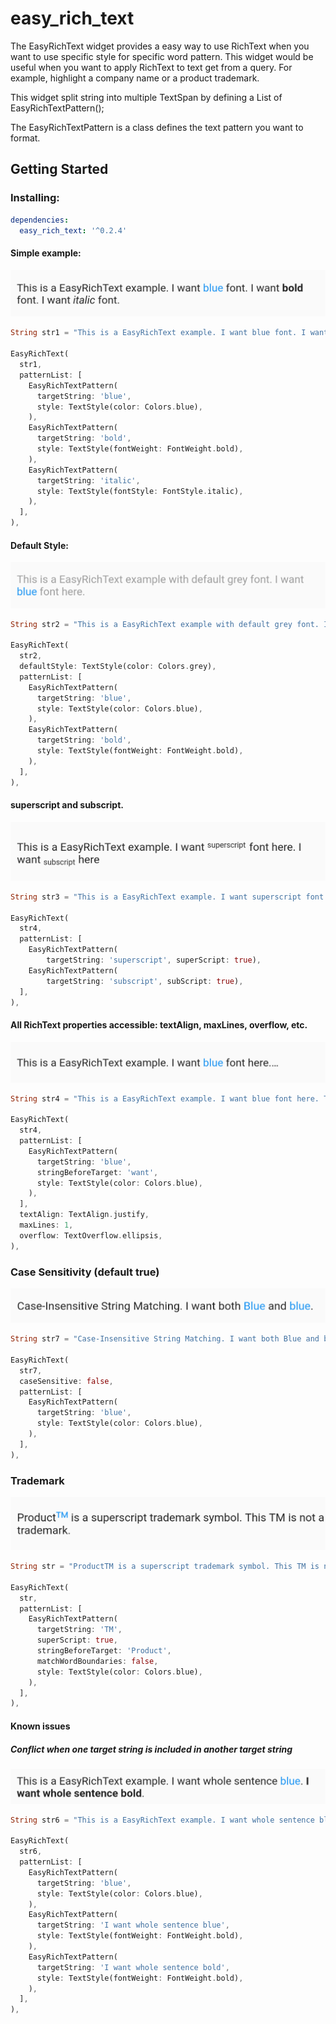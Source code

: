 # easy_rich_text

The EasyRichText widget provides a easy way to use RichText when you want to use specific style for specific word pattern. This widget would be useful when you want to apply RichText to text get from a query. For example, highlight a company name or a product trademark.

This widget split string into multiple TextSpan by defining a List of EasyRichTextPattern();

The EasyRichTextPattern is a class defines the text pattern you want to format.

## Getting Started

### Installing:

```yaml
dependencies:
  easy_rich_text: '^0.2.4'
```

#### Simple example:

![alt text](https://github.com/2000calories/flutter_easy_rich_text/blob/master/screen_shots/simple.png)

```dart
String str1 = "This is a EasyRichText example. I want blue font. I want bold font. I want italic font. ";

EasyRichText(
  str1,
  patternList: [
    EasyRichTextPattern(
      targetString: 'blue',
      style: TextStyle(color: Colors.blue),
    ),
    EasyRichTextPattern(
      targetString: 'bold',
      style: TextStyle(fontWeight: FontWeight.bold),
    ),
    EasyRichTextPattern(
      targetString: 'italic',
      style: TextStyle(fontStyle: FontStyle.italic),
    ),
  ],
),
```

#### Default Style:

![alt text](https://github.com/2000calories/flutter_easy_rich_text/blob/master/screen_shots/default%20style.png)

```dart
String str2 = "This is a EasyRichText example with default grey font. I want blue font here.";

EasyRichText(
  str2,
  defaultStyle: TextStyle(color: Colors.grey),
  patternList: [
    EasyRichTextPattern(
      targetString: 'blue',
      style: TextStyle(color: Colors.blue),
    ),
    EasyRichTextPattern(
      targetString: 'bold',
      style: TextStyle(fontWeight: FontWeight.bold),
    ),
  ],
),
```

#### superscript and subscript.

![alt text](https://github.com/2000calories/flutter_easy_rich_text/blob/master/screen_shots/superscript_subscript.png)

```dart
String str3 = "This is a EasyRichText example. I want superscript font here. I want subscript here";

EasyRichText(
  str4,
  patternList: [
    EasyRichTextPattern(
        targetString: 'superscript', superScript: true),
    EasyRichTextPattern(
        targetString: 'subscript', subScript: true),
  ],
),
```

#### All RichText properties accessible: textAlign, maxLines, overflow, etc.

![alt text](https://github.com/2000calories/flutter_easy_rich_text/blob/master/screen_shots/rich%20text%20overflow.png)

```dart
String str4 = "This is a EasyRichText example. I want blue font here. TextOverflow.ellipsis, TextAlign.justify, maxLines: 1";

EasyRichText(
  str4,
  patternList: [
    EasyRichTextPattern(
      targetString: 'blue',
      stringBeforeTarget: 'want',
      style: TextStyle(color: Colors.blue),
    ),
  ],
  textAlign: TextAlign.justify,
  maxLines: 1,
  overflow: TextOverflow.ellipsis,
),
```

### Case Sensitivity (default true)

![alt text](https://github.com/2000calories/flutter_easy_rich_text/blob/master/screen_shots/case%20sensitivity.png)

```dart
String str7 = "Case-Insensitive String Matching. I want both Blue and blue.";

EasyRichText(
  str7,
  caseSensitive: false,
  patternList: [
    EasyRichTextPattern(
      targetString: 'blue',
      style: TextStyle(color: Colors.blue),
    ),
  ],
),
```

###  Trademark

![alt text](https://github.com/2000calories/flutter_easy_rich_text/blob/master/screen_shots/trademark.png)

```dart
String str = "ProductTM is a superscript trademark symbol. This TM is not a trademark.";

EasyRichText(
  str,
  patternList: [
    EasyRichTextPattern(
      targetString: 'TM',
      superScript: true,
      stringBeforeTarget: 'Product',
      matchWordBoundaries: false,
      style: TextStyle(color: Colors.blue),
    ),
  ],
),
```

#### Known issues

##### Conflict when one target string is included in another target string

![alt text](https://github.com/2000calories/flutter_easy_rich_text/blob/master/screen_shots/known%20issue%201.png)

```dart
String str6 = "This is a EasyRichText example. I want whole sentence blue. I want whole sentence bold.";

EasyRichText(
  str6,
  patternList: [
    EasyRichTextPattern(
      targetString: 'blue',
      style: TextStyle(color: Colors.blue),
    ),
    EasyRichTextPattern(
      targetString: 'I want whole sentence blue',
      style: TextStyle(fontWeight: FontWeight.bold),
    ),
    EasyRichTextPattern(
      targetString: 'I want whole sentence bold',
      style: TextStyle(fontWeight: FontWeight.bold),
    ),
  ],
),
```
